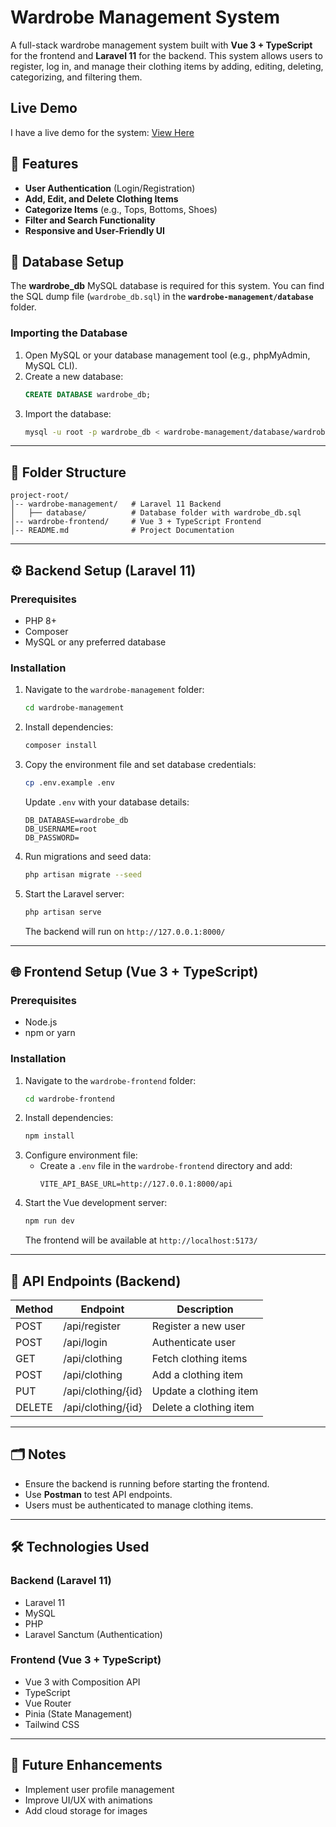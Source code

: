 # Wardrobe Management System

A full-stack wardrobe management system built with **Vue 3 + TypeScript** for the frontend and **Laravel 11** for the backend. This system allows users to register, log in, and manage their clothing items by adding, editing, deleting, categorizing, and filtering them.

## Live Demo
I have a live demo for the system: [View Here](https://drive.google.com/file/d/1vQODWm7OPwHRxJeg5S-IpzWoZII1DJNm/view?usp=sharing)

## 🚀 Features
- **User Authentication** (Login/Registration)
- **Add, Edit, and Delete Clothing Items**
- **Categorize Items** (e.g., Tops, Bottoms, Shoes)
- **Filter and Search Functionality**
- **Responsive and User-Friendly UI**

## 💂️ Database Setup
The **wardrobe_db** MySQL database is required for this system. You can find the SQL dump file (`wardrobe_db.sql`) in the **`wardrobe-management/database`** folder.

### Importing the Database
1. Open MySQL or your database management tool (e.g., phpMyAdmin, MySQL CLI).
2. Create a new database:
   ```sql
   CREATE DATABASE wardrobe_db;
   ```
3. Import the database:
   ```sh
   mysql -u root -p wardrobe_db < wardrobe-management/database/wardrobe_db.sql
   ```

---

## 💂️ Folder Structure
```
project-root/
│-- wardrobe-management/   # Laravel 11 Backend
│   ├── database/          # Database folder with wardrobe_db.sql
│-- wardrobe-frontend/     # Vue 3 + TypeScript Frontend
│-- README.md              # Project Documentation
```

---

## ⚙️ Backend Setup (Laravel 11)
### Prerequisites
- PHP 8+
- Composer
- MySQL or any preferred database

### Installation
1. Navigate to the `wardrobe-management` folder:
   ```sh
   cd wardrobe-management
   ```
2. Install dependencies:
   ```sh
   composer install
   ```
3. Copy the environment file and set database credentials:
   ```sh
   cp .env.example .env
   ```
   Update `.env` with your database details:
   ```env
   DB_DATABASE=wardrobe_db
   DB_USERNAME=root
   DB_PASSWORD=
   ```
4. Run migrations and seed data:
   ```sh
   php artisan migrate --seed
   ```
5. Start the Laravel server:
   ```sh
   php artisan serve
   ```
   The backend will run on `http://127.0.0.1:8000/`

---

## 🌐 Frontend Setup (Vue 3 + TypeScript)
### Prerequisites
- Node.js
- npm or yarn

### Installation
1. Navigate to the `wardrobe-frontend` folder:
   ```sh
   cd wardrobe-frontend
   ```
2. Install dependencies:
   ```sh
   npm install
   ```
3. Configure environment file:
   - Create a `.env` file in the `wardrobe-frontend` directory and add:
     ```env
     VITE_API_BASE_URL=http://127.0.0.1:8000/api
     ```
4. Start the Vue development server:
   ```sh
   npm run dev
   ```
   The frontend will be available at `http://localhost:5173/`

---

## 🔌 API Endpoints (Backend)
| Method | Endpoint            | Description             |
|--------|---------------------|-------------------------|
| POST   | /api/register       | Register a new user     |
| POST   | /api/login          | Authenticate user       |
| GET    | /api/clothing       | Fetch clothing items    |
| POST   | /api/clothing       | Add a clothing item     |
| PUT    | /api/clothing/{id}  | Update a clothing item  |
| DELETE | /api/clothing/{id}  | Delete a clothing item  |

---

## 🗂️ Notes
- Ensure the backend is running before starting the frontend.
- Use **Postman** to test API endpoints.
- Users must be authenticated to manage clothing items.

---

## 🛠️ Technologies Used
### Backend (Laravel 11)
- Laravel 11
- MySQL
- PHP
- Laravel Sanctum (Authentication)

### Frontend (Vue 3 + TypeScript)
- Vue 3 with Composition API
- TypeScript
- Vue Router
- Pinia (State Management)
- Tailwind CSS

---

## 📌 Future Enhancements
- Implement user profile management
- Improve UI/UX with animations
- Add cloud storage for images

